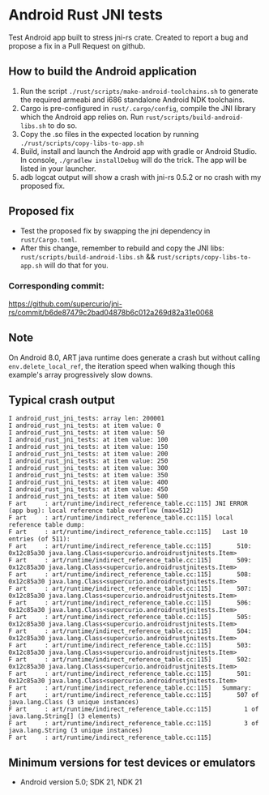 # Android Rust JNI tests

Test Android app built to stress jni-rs crate. Created to report a bug and propose a fix in a
Pull Request on github.

## How to build the Android application

1. Run the script `./rust/scripts/make-android-toolchains.sh` to generate the required armeabi
and i686 standalone Android NDK toolchains.
2. Cargo is pre-configured in `rust/.cargo/config`, compile the JNI library which the Android
app relies on. Run `rust/scripts/build-android-libs.sh` to do so.
3. Copy the .so files in the expected location by running `./rust/scripts/copy-libs-to-app.sh`
4. Build, install and launch the Android app with gradle or Android Studio.
In console, `./gradlew installDebug` will do the trick. The app will be listed in your launcher.
5. adb logcat output will show a crash with jni-rs 0.5.2 or no crash with my proposed fix.

## Proposed fix
* Test the proposed fix by swapping the jni dependency in `rust/Cargo.toml`.
* After this change, remember to rebuild and copy the JNI libs:
`rust/scripts/build-android-libs.sh` && `rust/scripts/copy-libs-to-app.sh` will do that for you.

### Corresponding commit:
https://github.com/supercurio/jni-rs/commit/b6de87479c2bad04878b6c012a269d82a31e0068

## Note
On Android 8.0, ART java runtime does generate a crash but without calling `env.delete_local_ref`, 
the iteration speed when walking though this example's array progressively slow downs.

## Typical crash output

```
I android_rust_jni_tests: array len: 200001
I android_rust_jni_tests: at item value: 0
I android_rust_jni_tests: at item value: 50
I android_rust_jni_tests: at item value: 100
I android_rust_jni_tests: at item value: 150
I android_rust_jni_tests: at item value: 200
I android_rust_jni_tests: at item value: 250
I android_rust_jni_tests: at item value: 300
I android_rust_jni_tests: at item value: 350
I android_rust_jni_tests: at item value: 400
I android_rust_jni_tests: at item value: 450
I android_rust_jni_tests: at item value: 500
F art     : art/runtime/indirect_reference_table.cc:115] JNI ERROR (app bug): local reference table overflow (max=512)
F art     : art/runtime/indirect_reference_table.cc:115] local reference table dump:
F art     : art/runtime/indirect_reference_table.cc:115]   Last 10 entries (of 511):
F art     : art/runtime/indirect_reference_table.cc:115]       510: 0x12c85a30 java.lang.Class<supercurio.androidrustjnitests.Item>
F art     : art/runtime/indirect_reference_table.cc:115]       509: 0x12c85a30 java.lang.Class<supercurio.androidrustjnitests.Item>
F art     : art/runtime/indirect_reference_table.cc:115]       508: 0x12c85a30 java.lang.Class<supercurio.androidrustjnitests.Item>
F art     : art/runtime/indirect_reference_table.cc:115]       507: 0x12c85a30 java.lang.Class<supercurio.androidrustjnitests.Item>
F art     : art/runtime/indirect_reference_table.cc:115]       506: 0x12c85a30 java.lang.Class<supercurio.androidrustjnitests.Item>
F art     : art/runtime/indirect_reference_table.cc:115]       505: 0x12c85a30 java.lang.Class<supercurio.androidrustjnitests.Item>
F art     : art/runtime/indirect_reference_table.cc:115]       504: 0x12c85a30 java.lang.Class<supercurio.androidrustjnitests.Item>
F art     : art/runtime/indirect_reference_table.cc:115]       503: 0x12c85a30 java.lang.Class<supercurio.androidrustjnitests.Item>
F art     : art/runtime/indirect_reference_table.cc:115]       502: 0x12c85a30 java.lang.Class<supercurio.androidrustjnitests.Item>
F art     : art/runtime/indirect_reference_table.cc:115]       501: 0x12c85a30 java.lang.Class<supercurio.androidrustjnitests.Item>
F art     : art/runtime/indirect_reference_table.cc:115]   Summary:
F art     : art/runtime/indirect_reference_table.cc:115]       507 of java.lang.Class (3 unique instances)
F art     : art/runtime/indirect_reference_table.cc:115]         1 of java.lang.String[] (3 elements)
F art     : art/runtime/indirect_reference_table.cc:115]         3 of java.lang.String (3 unique instances)
F art     : art/runtime/indirect_reference_table.cc:115] 

```

## Minimum versions for test devices or emulators
* Android version 5.0; SDK 21, NDK 21
